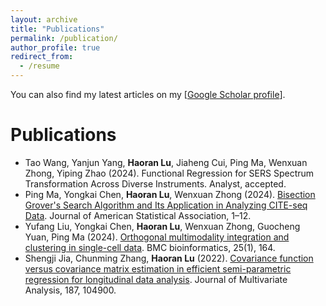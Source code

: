 ```yaml
---
layout: archive
title: "Publications"
permalink: /publication/
author_profile: true
redirect_from:
  - /resume
---
```


You can also find my latest articles on my [[Google Scholar profile](https://scholar.google.com/citations?hl=en&user=CvNah7sAAAAJ)].

Publications
========
- Tao Wang, Yanjun Yang, **Haoran Lu**, Jiaheng Cui, Ping Ma, Wenxuan Zhong, Yiping Zhao (2024). Functional Regression for SERS Spectrum Transformation Across Diverse Instruments. Analyst, accepted.
- Ping Ma, Yongkai Chen, **Haoran Lu**, Wenxuan Zhong (2024). [Bisection Grover's Search Algorithm and Its Application in Analyzing CITE-seq Data](https://app.box.com/s/ok6j8dh33wwa5xo7kthkkultd08jlqln). Journal of American Statistical Association, 1–12.
- Yufang Liu, Yongkai Chen, **Haoran Lu**, Wenxuan Zhong, Guocheng Yuan,  Ping Ma (2024). [Orthogonal multimodality integration and clustering in single-cell data](https://bmcbioinformatics.biomedcentral.com/articles/10.1186/s12859-024-05773-y). BMC bioinformatics, 25(1), 164.
- Shengji Jia, Chunming Zhang, **Haoran Lu** (2022). [Covariance function versus covariance matrix estimation in efficient semi-parametric regression for longitudinal data analysis](https://www.sciencedirect.com/science/article/abs/pii/S0047259X21001767). Journal of Multivariate Analysis, 187, 104900.

